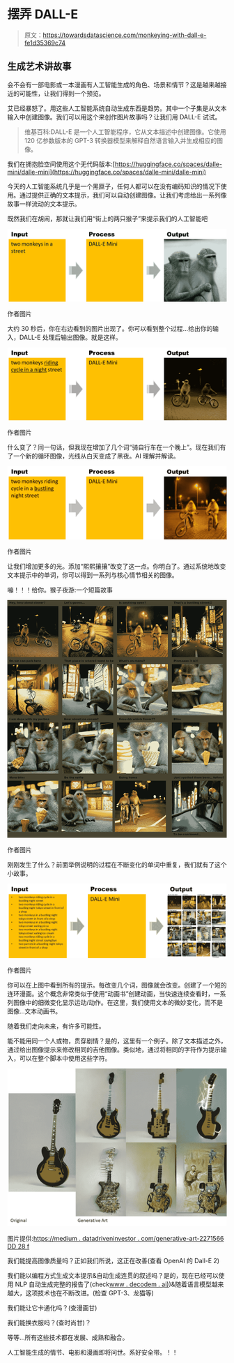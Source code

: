 # 摆弄 DALL-E

> 原文：<https://towardsdatascience.com/monkeying-with-dall-e-fe1d35369c74>

## 生成艺术讲故事

会不会有一部电影或一本漫画有人工智能生成的角色、场景和情节？这是越来越接近的可能性，让我们得到一个预览。

艾已经暴怒了。用这些人工智能系统自动生成东西是趋势。其中一个子集是从文本输入中创建图像。我们可以用这个来创作图片故事吗？让我们用 DALL-E 试试。

> 维基百科:DALL-E 是一个人工智能程序，它从文本描述中创建图像。它使用 120 亿参数版本的 GPT-3 转换器模型来解释自然语言输入并生成相应的图像。

我们在拥抱脸空间使用这个无代码版本:[https://huggingface.co/spaces/dalle-mini/dalle-mini](https://huggingface.co/spaces/dalle-mini/dalle-mini)

今天的人工智能系统几乎是一个黑匣子，任何人都可以在没有编码知识的情况下使用。通过提供正确的文本提示，我们可以自动创建图像。让我们考虑给出一系列像故事一样流动的文本提示。

既然我们在胡闹，那就让我们用“街上的两只猴子”来提示我们的人工智能吧

![](img/5cba7914239c3db692450af757cfdeba.png)

作者图片

大约 30 秒后，你在右边看到的图片出现了。你可以看到整个过程…给出你的输入，DALL-E 处理后输出图像。就是这样。

![](img/c534bcb2cce8587963d201c3d6b5785c.png)

作者图片

什么变了？同一句话，但我现在增加了几个词“骑自行车在一个晚上”。现在我们有了一个新的循环图像，光线从白天变成了黑夜。AI 理解并解读。

![](img/2d88c178729c8f751b9e063d8e420d38.png)

作者图片

让我们增加更多的光。添加“熙熙攘攘”改变了这一点。你明白了。通过系统地改变文本提示中的单词，你可以得到一系列与核心情节相关的图像。

嘣！！！给你。猴子夜游:一个短篇故事

![](img/df13ffd0e807578720eec03121076ca3.png)

作者图片

刚刚发生了什么？前面举例说明的过程在不断变化的单词中重复，我们就有了这个小故事。

![](img/70ad39584c534537f067d70db4924191.png)

作者图片

你可以在上图中看到所有的提示。每改变几个词，图像就会改变。创建了一个短的连环漫画。这个概念非常类似于使用“动画书”创建动画，当快速连续查看时，一系列图像中的细微变化显示运动/动作。在这里，我们使用文本的微妙变化，而不是图像…文本动画书。

随着我们走向未来，有许多可能性。

能不能用同一个人或物，贯穿剧情？是的，这里有一个例子。除了文本描述之外，通过给出图像提示来修改相同的吉他图像。类似地，通过将相同的字符作为提示输入，可以在整个脚本中使用这些字符。

![](img/fd96c60061e0acce9e95a771f9d322a9.png)

图片提供:[https://medium . datadriveninvestor . com/generative-art-2271566 DD 28 f](https://medium.datadriveninvestor.com/generative-art-2271566dd28f)

我们能提高图像质量吗？正如我们所说，这正在改善(查看 OpenAI 的 Dall-E 2)

我们能以编程方式生成文本提示&自动生成连贯的叙述吗？是的，现在已经可以使用 NLP 自动生成完整的报告了(check[www . decodem . ai)](http://www.decodem.ai))&随着语言模型越来越大，这项技术也在不断改进。(检查 GPT-3、龙猫等)

我们能让它卡通化吗？(查漫画甘)

我们能换衣服吗？(查时尚甘)？

等等…所有这些技术都在发展、成熟和融合。

人工智能生成的情节、电影和漫画即将问世。系好安全带。！！